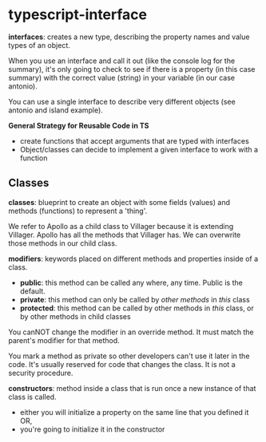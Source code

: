 # typescript-interface

**interfaces**: creates a new type, describing the property names and value types of an object.

When you use an interface and call it out (like the console log for the summary), it's only going to check to see if there is a property (in this case summary) with the correct value (string) in your variable (in our case antonio).

You can use a single interface to describe very different objects (see antonio and island example).

**General Strategy for Reusable Code in TS**
  - create functions that accept arguments that are typed with interfaces
  - Object/classes can decide to implement a given interface to work with a function

## Classes

**classes**: blueprint to create an object with some fields (values) and methods (functions) to represent a 'thing'.

We refer to Apollo as a child class to Villager because it is extending Villager. Apollo has all the methods that Villager has. We can overwrite those methods in our child class.

**modifiers**: keywords placed on different methods and properties inside of a class. 
  - **public**: this method can be called any where, any time. Public is the default.
  - **private**: this method can only be called by *other methods* in *this* class
  - **protected**: this method can be called by other methods in *this* class, or by other methods in child classes

You canNOT change the modifier in an override method. It must match the parent's modifier for that method.

You mark a method as private so other developers can't use it later in the code. It's usually reserved for code that changes the class. It is not a security procedure.

**constructors**: method inside a class that is run once a new instance of that class is called.
  - either you will initialize a property on the same line that you defined it OR,
  - you're going to initialize it in the constructor